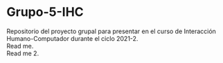 # Grupo-5-IHC
Repositorio del proyecto grupal para presentar en el curso de Interacción Humano-Computador durante el ciclo 2021-2.   
Read me.   
Read me 2.
